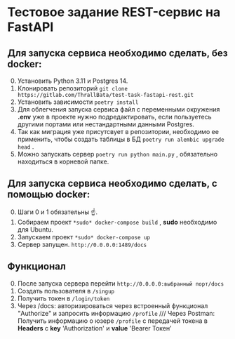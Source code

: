 # Тестовое задание REST-сервис на FastAPI

## Для запуска сервиса необходимо сделать, без docker:
0. Установить Python 3.11 и Postgres 14.
1. Клонировать репозиторий `git clone https://gitlab.com/ThrallBata/test-task-fastapi-rest.git`
2. Установить зависимости `poetry install`
3. Для облегчения запуска сервиса файл с переменными окружения **.env** уже в проекте нужно подредактировать, если пользуетесь другими портами или нестандартными данными Postgres.
4. Так как миграция уже присутсвует в репозитории, необходимо ее применить, чтобы создать таблицы в БД `poetry run alembic upgrade head` .
5. Можно запускать сервер `poetry run python main.py` , обязательно находиться в корневой папке.

## Для запуска сервиса необходимо сделать, с помощью docker:
0. Шаги 0 и 1 обязательны ☝.
1. Собираем проект `*sudo* docker-compose build` , **sudo** необходимо для Ubuntu.
2. Запускаем проект `*sudo* docker-compose up`
3. Сервер запущен. `http://0.0.0.0:1489/docs`

## Функционал
0. После запуска сервера перейти `http://0.0.0.0:выбранный порт/docs`
1. Создать пользователя в `/singup`
2. Получить токен в `/login/token`
3. Через /docs: авторизироваться через встроенный функционал "Authorize" и запросить информацию `/profile` 
 /// Через Postman: Получить информацию о юзере `/profile` с передачей токена в **Headers** с **key** 'Authorization' и **value** 'Bearer Токен'

